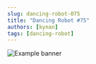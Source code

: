 ```yaml
---
slug: dancing-robot-075
title: "Dancing Robot #75"
authors: [kynan]
tags: [dancing-robot]
---
```


![Example banner](/img/stories/dancing-robot/075.PNG)
